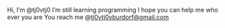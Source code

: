 Hi, I’m @tj0vtj0
I’m still learning programming
I hope you can help me who ever you are
You reach me @tj0vtj0vburdorf@gmail.com
